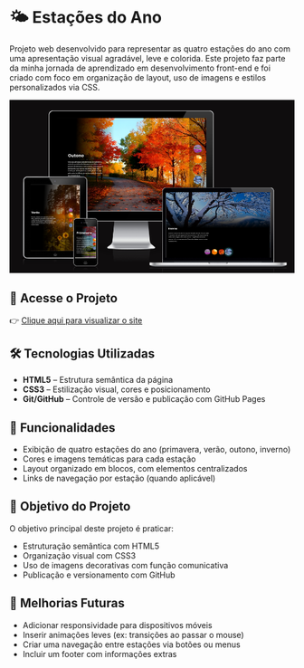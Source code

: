 # 🌤️ Estações do Ano

Projeto web desenvolvido para representar as quatro estações do ano com uma apresentação visual agradável, leve e colorida. Este projeto faz parte da minha jornada de aprendizado em desenvolvimento front-end e foi criado com foco em organização de layout, uso de imagens e estilos personalizados via CSS.

![preview](src/imagens/tela-responsive.png)

## 🔗 Acesse o Projeto

👉 [Clique aqui para visualizar o site](https://jaqueline-gotardi.github.io/estacoes/)

## 🛠️ Tecnologias Utilizadas

- **HTML5** – Estrutura semântica da página
- **CSS3** – Estilização visual, cores e posicionamento
- **Git/GitHub** – Controle de versão e publicação com GitHub Pages

## 🎨 Funcionalidades

- Exibição de quatro estações do ano (primavera, verão, outono, inverno)
- Cores e imagens temáticas para cada estação
- Layout organizado em blocos, com elementos centralizados
- Links de navegação por estação (quando aplicável)

## 🎯 Objetivo do Projeto

O objetivo principal deste projeto é praticar:

- Estruturação semântica com HTML5
- Organização visual com CSS3
- Uso de imagens decorativas com função comunicativa
- Publicação e versionamento com GitHub

## 🚀 Melhorias Futuras

- Adicionar responsividade para dispositivos móveis
- Inserir animações leves (ex: transições ao passar o mouse)
- Criar uma navegação entre estações via botões ou menus
- Incluir um footer com informações extras
